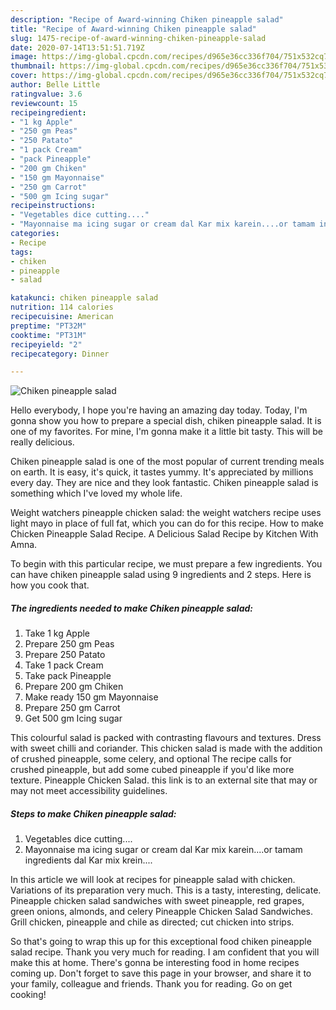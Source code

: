 ```yaml
---
description: "Recipe of Award-winning Chiken pineapple salad"
title: "Recipe of Award-winning Chiken pineapple salad"
slug: 1475-recipe-of-award-winning-chiken-pineapple-salad
date: 2020-07-14T13:51:51.719Z
image: https://img-global.cpcdn.com/recipes/d965e36cc336f704/751x532cq70/chiken-pineapple-salad-recipe-main-photo.jpg
thumbnail: https://img-global.cpcdn.com/recipes/d965e36cc336f704/751x532cq70/chiken-pineapple-salad-recipe-main-photo.jpg
cover: https://img-global.cpcdn.com/recipes/d965e36cc336f704/751x532cq70/chiken-pineapple-salad-recipe-main-photo.jpg
author: Belle Little
ratingvalue: 3.6
reviewcount: 15
recipeingredient:
- "1 kg Apple"
- "250 gm Peas"
- "250 Patato"
- "1 pack Cream"
- "pack Pineapple"
- "200 gm Chiken"
- "150 gm Mayonnaise"
- "250 gm Carrot"
- "500 gm Icing sugar"
recipeinstructions:
- "Vegetables dice cutting...."
- "Mayonnaise ma icing sugar or cream dal Kar mix karein....or tamam ingredients dal Kar mix krein...."
categories:
- Recipe
tags:
- chiken
- pineapple
- salad

katakunci: chiken pineapple salad 
nutrition: 114 calories
recipecuisine: American
preptime: "PT32M"
cooktime: "PT31M"
recipeyield: "2"
recipecategory: Dinner

---
```



![Chiken pineapple salad](https://img-global.cpcdn.com/recipes/d965e36cc336f704/751x532cq70/chiken-pineapple-salad-recipe-main-photo.jpg)

Hello everybody, I hope you're having an amazing day today. Today, I'm gonna show you how to prepare a special dish, chiken pineapple salad. It is one of my favorites. For mine, I'm gonna make it a little bit tasty. This will be really delicious.

Chiken pineapple salad is one of the most popular of current trending meals on earth. It is easy, it's quick, it tastes yummy. It's appreciated by millions every day. They are nice and they look fantastic. Chiken pineapple salad is something which I've loved my whole life.

Weight watchers pineapple chicken salad: the weight watchers recipe uses light mayo in place of full fat, which you can do for this recipe. How to make Chicken Pineapple Salad Recipe. A Delicious Salad Recipe by Kitchen With Amna.


To begin with this particular recipe, we must prepare a few ingredients. You can have chiken pineapple salad using 9 ingredients and 2 steps. Here is how you cook that.

<!--inarticleads1-->

##### The ingredients needed to make Chiken pineapple salad:

1. Take 1 kg Apple
1. Prepare 250 gm Peas
1. Prepare 250 Patato
1. Take 1 pack Cream
1. Take pack Pineapple
1. Prepare 200 gm Chiken
1. Make ready 150 gm Mayonnaise
1. Prepare 250 gm Carrot
1. Get 500 gm Icing sugar


This colourful salad is packed with contrasting flavours and textures. Dress with sweet chilli and coriander. This chicken salad is made with the addition of crushed pineapple, some celery, and optional The recipe calls for crushed pineapple, but add some cubed pineapple if you&#39;d like more texture. Pineapple Chicken Salad. this link is to an external site that may or may not meet accessibility guidelines. 

<!--inarticleads2-->

##### Steps to make Chiken pineapple salad:

1. Vegetables dice cutting....
1. Mayonnaise ma icing sugar or cream dal Kar mix karein....or tamam ingredients dal Kar mix krein....


In this article we will look at recipes for pineapple salad with chicken. Variations of its preparation very much. This is a tasty, interesting, delicate. Pineapple chicken salad sandwiches with sweet pineapple, red grapes, green onions, almonds, and celery Pineapple Chicken Salad Sandwiches. Grill chicken, pineapple and chile as directed; cut chicken into strips. 

So that's going to wrap this up for this exceptional food chiken pineapple salad recipe. Thank you very much for reading. I am confident that you will make this at home. There's gonna be interesting food in home recipes coming up. Don't forget to save this page in your browser, and share it to your family, colleague and friends. Thank you for reading. Go on get cooking!
